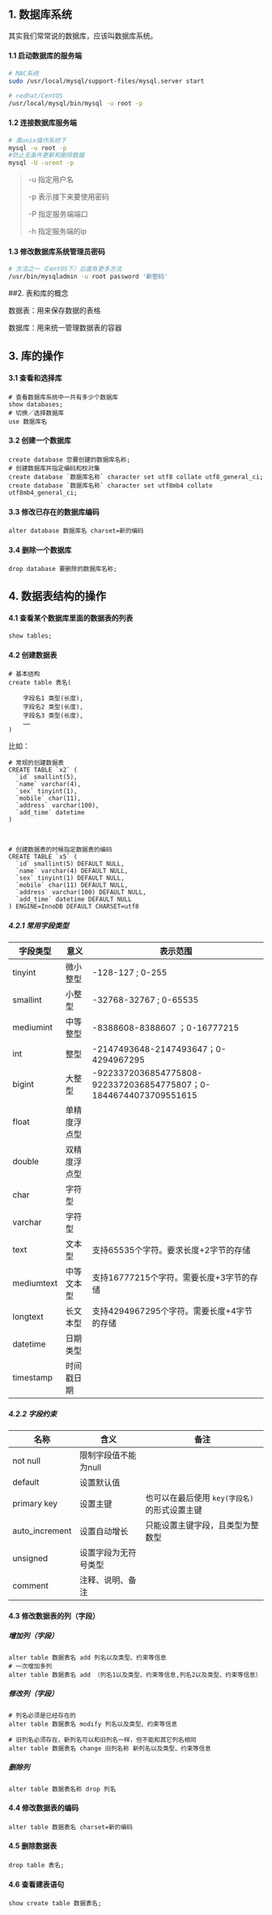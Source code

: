 ## 1. 数据库系统

其实我们常常说的数据库，应该叫数据库系统。

#### 1.1 启动数据库的服务端

```sh
# MAC系统
sudo /usr/local/mysql/support-files/mysql.server start
```

```sh
# redhat/CentOS
/usr/local/mysql/bin/mysql -u root -p
```

#### 1.2 连接数据库服务端

```sh
# 类unix操作系统下
mysql -u root -p
#防止无条件更新和删除数据
mysql -U -uroot -p
```

> -u 指定用户名
>
> -p 表示接下来要使用密码
>
> -P 指定服务端端口
>
> -h 指定服务端的ip

#### 1.3 修改数据库系统管理员密码

```sh
# 方法之一（CentOS下）后面有更多方法
/usr/bin/mysqladmin -u root password '新密码'
```

##2. 表和库的概念

数据表：用来保存数据的表格

数据库：用来统一管理数据表的容器

## 3. 库的操作

#### 3.1 查看和选择库

```mysql
# 查看数据库系统中一共有多少个数据库
show databases;
# 切换／选择数据库
use 数据库名
```

#### 3.2 创建一个数据库

```mysql
create database 您要创建的数据库名称;
# 创建数据库并指定编码和校对集
create database `数据库名称` character set utf8 collate utf8_general_ci;
create database `数据库名称` character set utf8mb4 collate utf8mb4_general_ci;
```

#### 3.3 修改已存在的数据库编码

```mysql
alter database 数据库名 charset=新的编码
```

#### 3.4 删除一个数据库

```mysql
drop database 要删除的数据库名称;
```

## 4. 数据表结构的操作

#### 4.1 查看某个数据库里面的数据表的列表

```mysql
show tables;
```

#### 4.2 创建数据表

```mysql
# 基本结构
create table 表名(

	字段名1 类型(长度),
	字段名2 类型(长度),
	字段名3 类型(长度),
	……
)
```

比如：

```mysql
# 常规的创建数据表
CREATE TABLE `x2` (
  `id` smallint(5),
  `name` varchar(4),
  `sex` tinyint(1),
  `mobile` char(11),
  `address` varchar(100),
  `add_time` datetime
)



```

```mysql
# 创建数据表的时候指定数据表的编码
CREATE TABLE `x5` (
  `id` smallint(5) DEFAULT NULL,
  `name` varchar(4) DEFAULT NULL,
  `sex` tinyint(1) DEFAULT NULL,
  `mobile` char(11) DEFAULT NULL,
  `address` varchar(100) DEFAULT NULL,
  `add_time` datetime DEFAULT NULL
) ENGINE=InnoDB DEFAULT CHARSET=utf8
```

##### 4.2.1 常用字段类型

| 字段类型   | 意义         | 表示范围                                                     |
| ---------- | ------------ | ------------------------------------------------------------ |
| tinyint    | 微小整型     | -128-127 ; 0-255                                             |
| smallint   | 小整型       | -32768-32767 ; 0-65535                                       |
| mediumint  | 中等整型     | -8388608-8388607 ；0-16777215                                |
| int        | 整型         | -2147493648-2147493647；0-4294967295                         |
| bigint     | 大整型       | -9223372036854775808-9223372036854775807；0-18446744073709551615 |
| float      | 单精度浮点型 |                                                              |
| double     | 双精度浮点型 |                                                              |
| char       | 字符型       |                                                              |
| varchar    | 字符型       |                                                              |
| text       | 文本型       | 支持65535个字符。要求长度+2字节的存储                        |
| mediumtext | 中等文本型   | 支持16777215个字符。需要长度+3字节的存储                     |
| longtext   | 长文本型     | 支持4294967295个字符。需要长度+4字节的存储                   |
| datetime   | 日期类型     |                                                              |
| timestamp  | 时间戳日期   |                                                              |

##### 4.2.2 字段约束

| 名称           | 含义                 | 备注                                         |
| -------------- | -------------------- | -------------------------------------------- |
| not null       | 限制字段值不能为null |                                              |
| default        | 设置默认值           |                                              |
| primary key    | 设置主键             | 也可以在最后使用 `key(字段名)`的形式设置主键 |
| auto_increment | 设置自动增长         | 只能设置主键字段，且类型为整数型             |
| unsigned       | 设置字段为无符号类型 |                                              |
| comment        | 注释、说明、备注     |                                              |



#### 4.3 修改数据表的列（字段）

##### 增加列（字段）

```mysql
alter table 数据表名 add 列名以及类型、约束等信息
# 一次增加多列
alter table 数据表名 add （列名1以及类型、约束等信息,列名2以及类型、约束等信息）
```

##### 修改列（字段）

```mysql
# 列名必须是已经存在的
alter table 数据表名 modify 列名以及类型、约束等信息
```

```mysql
# 旧列名必须存在，新列名可以和旧列名一样，但不能和其它列名相同
alter table 数据表名 change 旧列名称 新列名以及类型、约束等信息
```

##### 删除列

```mysql
alter table 数据表名称 drop 列名
```
#### 4.4 修改数据表的编码

```mysql
alter table 数据表名 charset=新的编码
```

#### 4.5 删除数据表

```
drop table 表名;
```

#### 4.6 查看建表语句

```mysql
show create table 数据表名;
```


